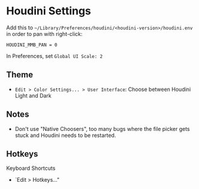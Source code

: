 # Houdini Settings

Add this to `~/Library/Preferences/houdini/<houdini-version>/houdini.env` in order to pan with right-click:

    HOUDINI_MMB_PAN = 0

In Preferences, set `Global UI Scale: 2`

## Theme

- `Edit > Color Settings... > User Interface`: Choose between Houdini Light and Dark

## Notes

- Don't use "Native Choosers", too many bugs where the file picker gets stuck and Houdini needs to be restarted.

## Hotkeys

Keyboard Shortcuts

- `Edit > Hotkeys..."

